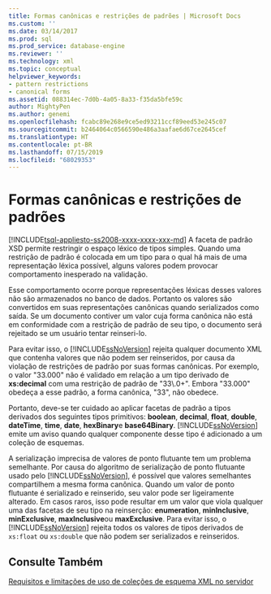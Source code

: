 ```yaml
---
title: Formas canônicas e restrições de padrões | Microsoft Docs
ms.custom: ''
ms.date: 03/14/2017
ms.prod: sql
ms.prod_service: database-engine
ms.reviewer: ''
ms.technology: xml
ms.topic: conceptual
helpviewer_keywords:
- pattern restrictions
- canonical forms
ms.assetid: 088314ec-7d0b-4a05-8a33-f35da5bfe59c
author: MightyPen
ms.author: genemi
ms.openlocfilehash: fcabc89e268e9ce5ed93211ccf89eed53e245c07
ms.sourcegitcommit: b2464064c0566590e486a3aafae6d67ce2645cef
ms.translationtype: HT
ms.contentlocale: pt-BR
ms.lasthandoff: 07/15/2019
ms.locfileid: "68029353"
---
```

# <a name="canonical-forms-and-pattern-restrictions"></a>Formas canônicas e restrições de padrões
[!INCLUDE[tsql-appliesto-ss2008-xxxx-xxxx-xxx-md](../../includes/tsql-appliesto-ss2008-xxxx-xxxx-xxx-md.md)]
  A faceta de padrão XSD permite restringir o espaço léxico de tipos simples. Quando uma restrição de padrão é colocada em um tipo para o qual há mais de uma representação léxica possível, alguns valores podem provocar comportamento inesperado na validação.  
  
 Esse comportamento ocorre porque representações léxicas desses valores não são armazenados no banco de dados. Portanto os valores são convertidos em suas representações canônicas quando serializados como saída. Se um documento contiver um valor cuja forma canônica não está em conformidade com a restrição de padrão de seu tipo, o documento será rejeitado se um usuário tentar reinseri-lo.  
  
 Para evitar isso, o [!INCLUDE[ssNoVersion](../../includes/ssnoversion-md.md)] rejeita qualquer documento XML que contenha valores que não podem ser reinseridos, por causa da violação de restrições de padrão por suas formas canônicas. Por exemplo, o valor "33.000" não é validado em relação a um tipo derivado de **xs:decimal** com uma restrição de padrão de "33\\.0+". Embora "33.000" obedeça a esse padrão, a forma canônica, "33", não obedece.  
  
 Portanto, deve-se ter cuidado ao aplicar facetas de padrão a tipos derivados dos seguintes tipos primitivos: **boolean**, **decimal**, **float**, **double**, **dateTime**, **time**, **date**, **hexBinary**e **base64Binary**. [!INCLUDE[ssNoVersion](../../includes/ssnoversion-md.md)] emite um aviso quando qualquer componente desse tipo é adicionado a um coleção de esquemas.  
  
 A serialização imprecisa de valores de ponto flutuante tem um problema semelhante. Por causa do algoritmo de serialização de ponto flutuante usado pelo [!INCLUDE[ssNoVersion](../../includes/ssnoversion-md.md)], é possível que valores semelhantes compartilhem a mesma forma canônica. Quando um valor de ponto flutuante é serializado e reinserido, seu valor pode ser ligeiramente alterado. Em casos raros, isso pode resultar em um valor que viola qualquer uma das facetas de seu tipo na reinserção: **enumeration**, **minInclusive**, **minExclusive**, **maxInclusive**ou **maxExclusive**. Para evitar isso, o [!INCLUDE[ssNoVersion](../../includes/ssnoversion-md.md)] rejeita todos os valores de tipos derivados de `xs:float` ou `xs:double` que não podem ser serializados e reinseridos.  
  
## <a name="see-also"></a>Consulte Também  
 [Requisitos e limitações de uso de coleções de esquema XML no servidor](../../relational-databases/xml/requirements-and-limitations-for-xml-schema-collections-on-the-server.md)  
  
  

